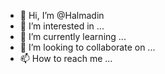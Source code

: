 - 👋 Hi, I’m @Halmadin
- 👀 I’m interested in ...
- 🌱 I’m currently learning ...
- 💞️ I’m looking to collaborate on ...
- 📫 How to reach me ...

<!---
Halmadin/Halmadin is a ✨ special ✨ repository because its `README.md` (this file) appears on your GitHub profile.
You can click the Preview link to take a look at your changes.
--->
